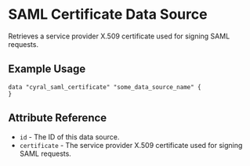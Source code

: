 # SAML Certificate Data Source

Retrieves a service provider X.509 certificate used for signing SAML requests.

## Example Usage

```hcl
data "cyral_saml_certificate" "some_data_source_name" {
}
```

## Attribute Reference

* `id` - The ID of this data source.
* `certificate` - The service provider X.509 certificate used for signing SAML requests.